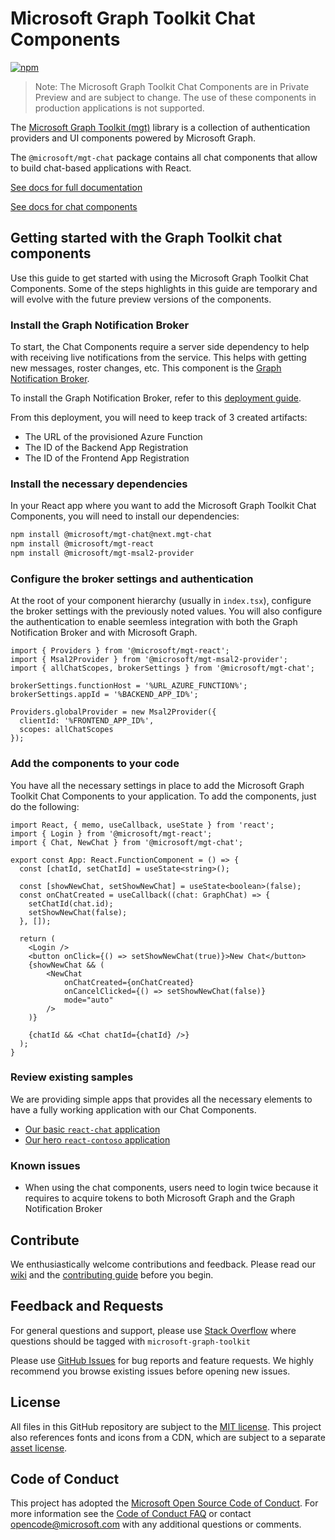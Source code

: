 # Microsoft Graph Toolkit Chat Components

[![npm](https://img.shields.io/npm/v/@microsoft/mgt-chat/next.mgt-chat?style=for-the-badge)](https://www.npmjs.com/package/@microsoft/mgt-chat)

> Note: The Microsoft Graph Toolkit Chat Components are in Private Preview and are subject to change. The use of these components in production applications is not supported.

The [Microsoft Graph Toolkit (mgt)](https://aka.ms/mgt) library is a collection of authentication providers and UI components powered by Microsoft Graph.

The `@microsoft/mgt-chat` package contains all chat components that allow to build chat-based applications with React.

[See docs for full documentation](https://aka.ms/mgt/docs)

[See docs for chat components](https://aka.ms/mgt/docs/chat/components)

## Getting started with the Graph Toolkit chat components

Use this guide to get started with using the Microsoft Graph Toolkit Chat Components. Some of the steps highlights in this guide are temporary and will evolve with the future preview versions of the components.

### Install the Graph Notification Broker

To start, the Chat Components require a server side dependency to help with receiving live notifications from the service. This helps with getting new messages, roster changes, etc. This component is the [Graph Notification Broker](https://github.com/microsoft/GraphNotificationBroker#graph-notification-broker).

To install the Graph Notification Broker, refer to this [deployment guide](https://github.com/microsoft/GraphNotificationBroker/blob/main/docs/deployment-guide.md#Deployment-Guide).

From this deployment, you will need to keep track of 3 created artifacts:

* The URL of the provisioned Azure Function
* The ID of the Backend App Registration
* The ID of the Frontend App Registration

### Install the necessary dependencies

In your React app where you want to add the Microsoft Graph Toolkit Chat Components, you will need to install our dependencies:

```bash
npm install @microsoft/mgt-chat@next.mgt-chat
npm install @microsoft/mgt-react
npm install @microsoft/mgt-msal2-provider
```

### Configure the broker settings and authentication

At the root of your component hierarchy (usually in `index.tsx`), configure the broker settings with the previously noted values. You will also configure the authentication to enable seemless integration with both the Graph Notification Broker and with Microsoft Graph.

```tsx
import { Providers } from '@microsoft/mgt-react';
import { Msal2Provider } from '@microsoft/mgt-msal2-provider';
import { allChatScopes, brokerSettings } from '@microsoft/mgt-chat';

brokerSettings.functionHost = '%URL_AZURE_FUNCTION%';
brokerSettings.appId = '%BACKEND_APP_ID%';

Providers.globalProvider = new Msal2Provider({
  clientId: '%FRONTEND_APP_ID%',
  scopes: allChatScopes
});
```

### Add the components to your code

You have all the necessary settings in place to add the Microsoft Graph Toolkit Chat Components to your application. To add the components, just do the following:

```tsx
import React, { memo, useCallback, useState } from 'react';
import { Login } from '@microsoft/mgt-react';
import { Chat, NewChat } from '@microsoft/mgt-chat';

export const App: React.FunctionComponent = () => {
  const [chatId, setChatId] = useState<string>();

  const [showNewChat, setShowNewChat] = useState<boolean>(false);
  const onChatCreated = useCallback((chat: GraphChat) => {
    setChatId(chat.id);
    setShowNewChat(false);
  }, []);

  return (
    <Login />
    <button onClick={() => setShowNewChat(true)}>New Chat</button>
    {showNewChat && (
        <NewChat
            onChatCreated={onChatCreated}
            onCancelClicked={() => setShowNewChat(false)}
            mode="auto"
        />
    )}

    {chatId && <Chat chatId={chatId} />}
  );
}
```


### Review existing samples

We are providing simple apps that provides all the necessary elements to have a fully working application with our Chat Components.

* [Our basic `react-chat` application](../../samples/react-chat)
* [Our hero `react-contoso` application](../../samples/react-contoso)

### Known issues

* When using the chat components, users need to login twice because it requires to acquire tokens to both Microsoft Graph and the Graph Notification Broker

## Contribute

We enthusiastically welcome contributions and feedback. Please read our [wiki](https://github.com/microsoftgraph/microsoft-graph-toolkit/wiki) and the [contributing guide](../../CONTRIBUTING.md) before you begin.

## Feedback and Requests

For general questions and support, please use [Stack Overflow](https://stackoverflow.com/questions/tagged/microsoft-graph-toolkit) where questions should be tagged with `microsoft-graph-toolkit`

Please use [GitHub Issues](https://github.com/microsoftgraph/microsoft-graph-toolkit/issues?q=is%3Aissue+is%3Aopen+sort%3Aupdated-desc) for bug reports and feature requests. We highly recommend you browse existing issues before opening new issues.

## License

All files in this GitHub repository are subject to the [MIT license](https://github.com/microsoftgraph/microsoft-graph-toolkit/blob/main/LICENSE). This project also references fonts and icons from a CDN, which are subject to a separate [asset license](https://static2.sharepointonline.com/files/fabric/assets/license.txt).

## Code of Conduct

This project has adopted the [Microsoft Open Source Code of Conduct](https://opensource.microsoft.com/codeofconduct/). For more information see the [Code of Conduct FAQ](https://opensource.microsoft.com/codeofconduct/faq/) or contact [opencode@microsoft.com](mailto:opencode@microsoft.com) with any additional questions or comments.
